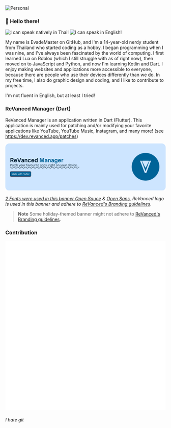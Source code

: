 <picture>
  <source media="(prefers-color-scheme: dark)" srcset="Rassets\Personal\default-light.png">
  <source media="(prefers-color-scheme: light)" srcset="assets\Personal\default-light.png">
  <img alt="Personal" src="assets\Personal\default-light.png">
</picture>

### 👋 Hello there!


![I can speak natively in Thai!](https://img.shields.io/badge/I%20can%20speak%20natively%20in-Thai-brightgreen?style=for-the-badge "I can speak natively in Thai!")
![I can speak in English!](https://img.shields.io/badge/I%20can%20speak%20in-English-yellow?style=for-the-badge "I can speak in English!") 

My name is EvadeMaster on GitHub, and I'm a 14-year-old nerdy student from Thailand who started coding as a hobby. I began programming when I was nine, and I've always been fascinated by the world of computing. I first learned Lua on Roblox (which I still struggle with as of right now), then moved on to JavaScript and Python, and now I'm learning Kotlin and Dart. I enjoy making websites and applications more accessible to everyone, because there are people who use their devices differently than we do. In my free time, I also do graphic design and coding, and I like to contribute to projects.

I'm not fluent in English, but at least I tried!


### ReVanced Manager (Dart)
ReVanced Manager is an application written in Dart (Flutter). This application is mainly used for patching and/or modifying your favorite applications like YouTube, YouTube Music, Instagram, and many more! (see https://dev.revanced.app/patches)

<picture>
  <a target="_blank" href="https://github.com/revanced/revanced-manager"><source media="(prefers-color-scheme: dark)" srcset="Rassets\ReVancedManager\default-dark.png">
  <a target="_blank" href="https://github.com/revanced/revanced-manager"><source media="(prefers-color-scheme: light)" srcset="assets\ReVancedManager\default-light.png">
  <img alt="ReVanced Manager" src="assets\ReVancedManager\default-light.png">
</picture>
    
*2 Fonts were used in this banner [Open Sauce](https://github.com/marcologous/Open-Sauce-Fonts) & [Open Sans](https://github.com/googlefonts/opensans), ReVanced logo is used in this banner and adhere to [ReVanced's Branding guidelines](https://github.com/revanced/revanced-branding/tree/dev)*.
    
> **Note** Some holiday-themed banner might not adhere to [ReVanced's Branding guidelines](https://github.com/revanced/revanced-branding/tree/dev).
### Contribution

<img src="metrics.classic.svg" />


<!--

Lorem ipsum dolor sit amet, consectetur adipiscing elit, sed do eiusmod tempor incididunt ut labore et dolore magna aliqua. Quis risus sed vulputate odio ut enim. Leo urna molestie at elementum eu. Mattis enim ut tellus elementum sagittis vitae et leo duis. Ultrices in iaculis nunc sed augue lacus viverra vitae congue. Amet risus nullam eget felis eget nunc. Mattis aliquam faucibus purus in massa tempor. Augue mauris augue neque gravida in fermentum et. Nisi est sit amet facilisis magna etiam tempor orci. In ante metus dictum at tempor commodo. Platea dictumst quisque sagittis purus sit amet.

-->


###### I hate git
